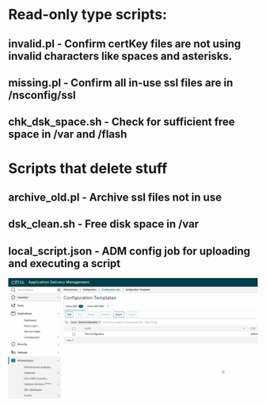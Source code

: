 # Read-only type scripts:
  ## invalid.pl - Confirm certKey files are not using invalid characters like spaces and asterisks.
  ## missing.pl - Confirm all in-use ssl files are in /nsconfig/ssl
  ## chk_dsk_space.sh - Check for sufficient free space in /var and /flash 


# Scripts that delete stuff
  ## archive_old.pl - Archive ssl files not in use
  ## dsk_clean.sh - Free disk space in /var

  
## local_script.json - ADM config job for uploading and executing a script
![local_script.json](https://raw.githubusercontent.com/rd636/adc_scripts/master/image.gif)
